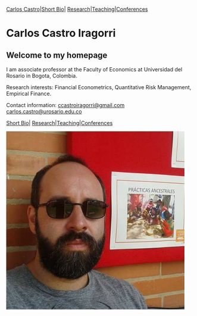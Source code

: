 [Carlos Castro](index.md)|[Short Bio](cv.md)| [Research](res.md)|[Teaching](teach.md)|[Conferences](conf.md)    

# Carlos Castro Iragorri

## Welcome to my homepage

I am associate professor at the Faculty of Economics at Universidad del Rosario in Bogota, Colombia.

Research interests: Financial Econometrics, Quantitative Risk Management, Empirical Finance. 

Contact information: [ccastroiragorri@gmail.com](ccastroiragorri@gmail.com)
                     [carlos.castro@urosario.edu.co](carlos.castro@urosario.edu.co)

[Short Bio](cv.md)| [Research](res.md)|[Teaching](teach.md)|[Conferences](conf.md)

![Me](fotoCarlos.jpg)
